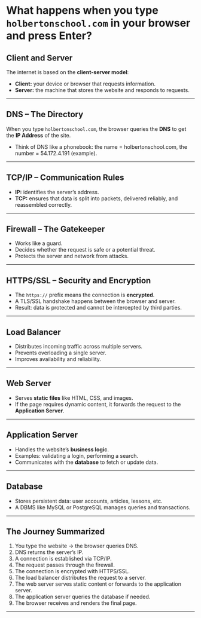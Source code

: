 # What happens when you type `holbertonschool.com` in your browser and press Enter?

## Client and Server
The internet is based on the **client-server model**:  
- **Client:** your device or browser that requests information.  
- **Server:** the machine that stores the website and responds to requests.  

---

## DNS – The Directory
When you type `holbertonschool.com`, the browser queries the **DNS** to get the **IP Address** of the site.  
- Think of DNS like a phonebook: the name = holbertonschool.com, the number = 54.172.4.191 (example).  

---

## TCP/IP – Communication Rules
- **IP:** identifies the server’s address.  
- **TCP:** ensures that data is split into packets, delivered reliably, and reassembled correctly.  

---

## Firewall – The Gatekeeper
- Works like a guard.  
- Decides whether the request is safe or a potential threat.  
- Protects the server and network from attacks.  

---

## HTTPS/SSL – Security and Encryption
- The `https://` prefix means the connection is **encrypted**.  
- A TLS/SSL handshake happens between the browser and server.  
- Result: data is protected and cannot be intercepted by third parties.  

---

## Load Balancer
- Distributes incoming traffic across multiple servers.  
- Prevents overloading a single server.  
- Improves availability and reliability.  

---

## Web Server
- Serves **static files** like HTML, CSS, and images.  
- If the page requires dynamic content, it forwards the request to the **Application Server**.  

---

## Application Server
- Handles the website’s **business logic**.  
- Examples: validating a login, performing a search.  
- Communicates with the **database** to fetch or update data.  

---

## Database
- Stores persistent data: user accounts, articles, lessons, etc.  
- A DBMS like MySQL or PostgreSQL manages queries and transactions.  

---

## The Journey Summarized
1. You type the website → the browser queries DNS.  
2. DNS returns the server’s IP.  
3. A connection is established via TCP/IP.  
4. The request passes through the firewall.  
5. The connection is encrypted with HTTPS/SSL.  
6. The load balancer distributes the request to a server.  
7. The web server serves static content or forwards to the application server.  
8. The application server queries the database if needed.  
9. The browser receives and renders the final page.  

---

